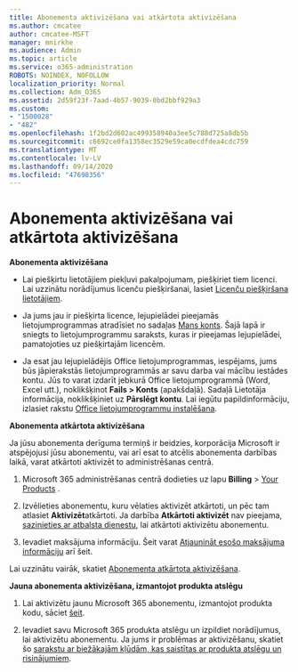 ```yaml
---
title: Abonementa aktivizēšana vai atkārtota aktivizēšana
ms.author: cmcatee
author: cmcatee-MSFT
manager: mnirkhe
ms.audience: Admin
ms.topic: article
ms.service: o365-administration
ROBOTS: NOINDEX, NOFOLLOW
localization_priority: Normal
ms.collection: Adm_O365
ms.assetid: 2d59f23f-7aad-4b57-9039-0bd2bbf929a3
ms.custom:
- "1500028"
- "482"
ms.openlocfilehash: 1f2bd2d602ac499358940a3ee5c788d725a8db5b
ms.sourcegitcommit: c6692ce0fa1358ec3529e59ca0ecdfdea4cdc759
ms.translationtype: MT
ms.contentlocale: lv-LV
ms.lasthandoff: 09/14/2020
ms.locfileid: "47698356"
---
```

# <a name="activate-or-reactivate-a-subscription"></a>Abonementa aktivizēšana vai atkārtota aktivizēšana

**Abonementa aktivizēšana**

- Lai piešķirtu lietotājiem piekļuvi pakalpojumam, piešķiriet tiem licenci. Lai uzzinātu norādījumus licenču piešķiršanai, lasiet [Licenču piešķiršana lietotājiem](https://docs.microsoft.com/microsoft-365/admin/manage/assign-licenses-to-users).

- Ja jums jau ir piešķirta licence, lejupielādei pieejamās lietojumprogrammas atradīsiet no sadaļas [Mans konts](https://portal.office.com/account/#installs). Šajā lapā ir sniegts to lietojumprogrammu saraksts, kuras ir pieejamas lejupielādei, pamatojoties uz piešķirtajām licencēm.

- Ja esat jau lejupielādējis Office lietojumprogrammas, iespējams, jums būs jāpierakstās lietojumprogrammās ar savu darba vai mācību iestādes kontu. Jūs to varat izdarīt jebkurā Office lietojumprogrammā (Word, Excel utt.), noklikšķinot **Fails > Konts** (apakšdaļā). Sadaļā Lietotāja informācija, noklikšķiniet uz **Pārslēgt kontu**. Lai iegūtu papildinformāciju, izlasiet rakstu [Office lietojumprogrammu instalēšana](https://docs.microsoft.com/microsoft-365/admin/setup/install-applications).

**Abonementa atkārtota aktivizēšana**

Ja jūsu abonementa derīguma termiņš ir beidzies, korporācija Microsoft ir atspējojusi jūsu abonementu, vai arī esat to atcēlis abonementa darbības laikā, varat atkārtoti aktivizēt to administrēšanas centrā.
  
1. Microsoft 365 administrēšanas centrā dodieties uz lapu **Billing**  >  [Your Products](https://go.microsoft.com/fwlink/p/?linkid=842054) .

2. Izvēlieties abonementu, kuru vēlaties aktivizēt atkārtoti, un pēc tam atlasiet **Aktivizēt**atkārtoti. Ja darbība **Atkārtoti aktivizēt** nav pieejama, [sazinieties ar atbalsta dienestu](https://docs.microsoft.com/microsoft-365/admin/contact-support-for-business-products), lai atkārtoti aktivizētu abonementu.

3. Ievadiet maksājuma informāciju. Šeit varat [Atjaunināt esošo maksājuma informāciju](https://docs.microsoft.com/microsoft-365/commerce/billing-and-payments/manage-payment-methods) arī šeit.

Lai uzzinātu vairāk, skatiet [Abonementa atkārtota aktivizēšana](https://docs.microsoft.com/microsoft-365/commerce/subscriptions/reactivate-your-subscription).

**Jauna abonementa aktivizēšana, izmantojot produkta atslēgu**

1. Lai aktivizētu jaunu Microsoft 365 abonementu, izmantojot produkta kodu, sāciet [šeit](https://support.office.com/article/where-to-enter-your-office-product-key-0a82e5ae-739e-4b92-a6f4-2ec780c185db).

2. Ievadiet savu Microsoft 365 produkta atslēgu un izpildiet norādījumus, lai aktivizētu abonementu. Ja jums ir problēmas ar aktivizēšanu, skatiet šo [sarakstu ar biežākajām kļūdām, kas saistītas ar produkta atslēgu un risinājumiem](https://docs.microsoft.com/microsoft-365/commerce/product-key-errors-and-solutions).
